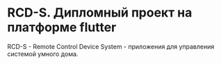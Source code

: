 # RCD-S. Дипломный проект на платформе flutter
RCD-S - Remote Control Device System - приложения для управления системой умного дома.

